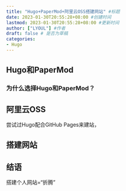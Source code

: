 ```yaml
---
title: "Hugo+PaperMod+阿里云OSS搭建网站" #标题
date: 2023-01-30T20:55:28+08:00 #创建时间
lastmod: 2023-01-30T20:55:28+08:00 #更新时间
author: ["LYOUL"] #作者
draft: false # 是否为草稿
categories: 
- Hugo
---
```


## Hugo和PaperMod

### 为什么选择Hugo和PaperMod？



## 阿里云OSS

尝试过Hugo配合GitHub Pages来建站，

## 搭建网站

## 结语

搭建个人网站=“折腾”